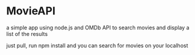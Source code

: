 # MovieAPI
a simple app using node.js and OMDb API to search movies and display a list of the results

just pull, run npm install and you can search for movies on your localhost